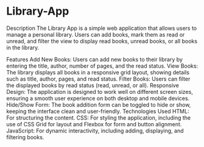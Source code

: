 # Library-App
Description
The Library App is a simple web application that allows users to manage a personal library. Users can add books, mark them as read or unread, and filter the view to display read books, unread books, or all books in the library.

Features
Add New Books: Users can add new books to their library by entering the title, author, number of pages, and the read status.
View Books: The library displays all books in a responsive grid layout, showing details such as title, author, pages, and read status.
Filter Books: Users can filter the displayed books by read status (read, unread, or all).
Responsive Design: The application is designed to work well on different screen sizes, ensuring a smooth user experience on both desktop and mobile devices.
Hide/Show Form: The book addition form can be toggled to hide or show, keeping the interface clean and user-friendly.
Technologies Used
HTML: For structuring the content.
CSS: For styling the application, including the use of CSS Grid for layout and Flexbox for form and button alignment.
JavaScript: For dynamic interactivity, including adding, displaying, and filtering books.